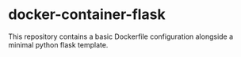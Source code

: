 # docker-container-flask
This repository contains a basic Dockerfile configuration alongside  a minimal python flask template.
